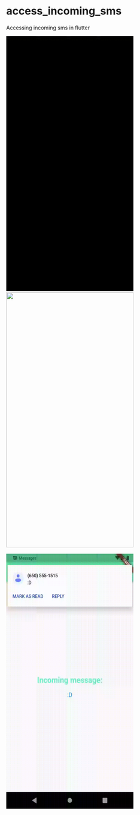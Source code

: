 # access_incoming_sms
 Accessing incoming sms in flutter

  <img src='assets/sms3.gif'  width="340" height="680"> <img src='assets/sms1.gif'  width="340" height="680">   
  
  <img src='assets/sms2.gif'  width="340" height="680">   
